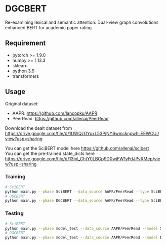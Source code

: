 # DGCBERT
Re-examining lexical and semantic attention: Dual-view graph convolutions enhanced BERT for academic paper rating

## Requirement

* pytorch >= 1.9.0
* numpy >= 1.13.3
* sklearn
* python 3.9
* transformers

## Usage
Original dataset:
* AAPR: https://github.com/lancopku/AAPR
* PeerRead: https://github.com/allenai/PeerRead

Download the dealt dataset from https://drive.google.com/file/d/1UWQzGYuxL53PjNY6wmcknpwhllEEWCUl/view?usp=sharing <br>

You can get the SciBERT model here https://github.com/allenai/scibert <br>
You can get the pre-trained state_dicts here https://drive.google.com/file/d/13Inl_ChtY0LBCp9D0wjFW1yFdJPvRMep/view?usp=sharing

### Training
```sh
# SciBERT
python main.py --phase SciBERT --data_source AAPR/PeerRead --type SciBERT
# DGCBERT
python main.py --phase DGCBERT --data_source AAPR/PeerRead --type SciBERT --mode top_biaffine+softmax --k X --alpha X --top_rate X --predict_dim X
```

### Testing

```sh
# SciBERT
python main.py --phase model_test --data_source AAPR/PeerRead --model SciBERT
# DGCBERT
python main.py --phase model_test --data_source AAPR/PeerRead --model DGCBERT
```